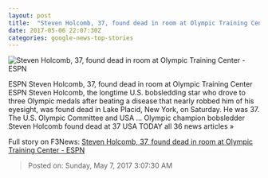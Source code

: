 ```yaml
---
layout: post
title:  "Steven Holcomb, 37, found dead in room at Olympic Training Center - ESPN"
date: 2017-05-06 22:07:30Z
categories: google-news-top-stories
---
```


![Steven Holcomb, 37, found dead in room at Olympic Training Center - ESPN](http://a1.espncdn.com/combiner/i?img=%2Fphoto%2F2014%2F0217%2Foly_g_holcomb_kh_1296x729.jpg)

ESPN Steven Holcomb, 37, found dead in room at Olympic Training Center ESPN Steven Holcomb, the longtime U.S. bobsledding star who drove to three Olympic medals after beating a disease that nearly robbed him of his eyesight, was found dead in Lake Placid, New York, on Saturday. He was 37. The U.S. Olympic Committee and USA ... Olympic champion bobsledder Steven Holcomb found dead at 37 USA TODAY all 36 news articles »


Full story on F3News: [Steven Holcomb, 37, found dead in room at Olympic Training Center - ESPN](http://www.f3nws.com/n/cQuTKC)

> Posted on: Sunday, May 7, 2017 3:07:30 AM
